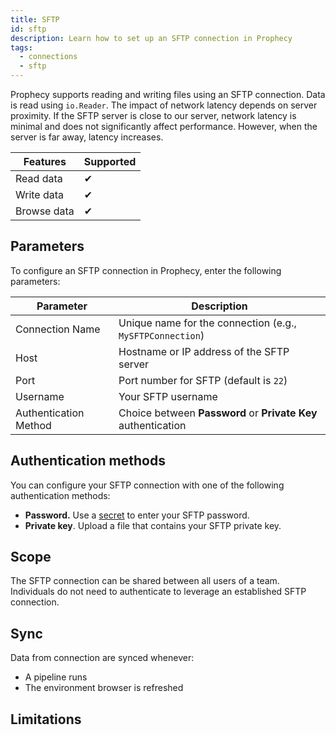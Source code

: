 ```yaml
---
title: SFTP
id: sftp
description: Learn how to set up an SFTP connection in Prophecy
tags:
  - connections
  - sftp
---
```


Prophecy supports reading and writing files using an SFTP connection. Data is read using `io.Reader`. The impact of network latency depends on server proximity. If the SFTP server is close to our server, network latency is minimal and does not significantly affect performance. However, when the server is far away, latency increases.

| Features    | Supported |
| ----------- | --------- |
| Read data   | ✔         |
| Write data  | ✔         |
| Browse data | ✔         |

## Parameters

To configure an SFTP connection in Prophecy, enter the following parameters:

| Parameter             | Description                                                   |
| --------------------- | ------------------------------------------------------------- |
| Connection Name       | Unique name for the connection (e.g., `MySFTPConnection`)     |
| Host                  | Hostname or IP address of the SFTP server                     |
| Port                  | Port number for SFTP (default is `22`)                        |
| Username              | Your SFTP username                                            |
| Authentication Method | Choice between **Password** or **Private Key** authentication |

## Authentication methods

You can configure your SFTP connection with one of the following authentication methods:

- **Password.** Use a [secret](docs/administration/secrets/secrets.md) to enter your SFTP password.
- **Private key**. Upload a file that contains your SFTP private key.

## Scope

The SFTP connection can be shared between all users of a team. Individuals do not need to authenticate to leverage an established SFTP connection.

## Sync

Data from connection are synced whenever:

- A pipeline runs
- The environment browser is refreshed

## Limitations

